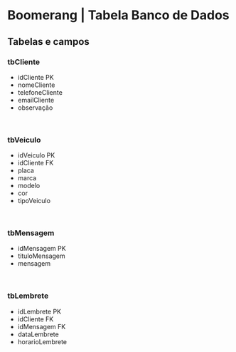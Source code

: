 # Boomerang | Tabela Banco de Dados

## Tabelas e campos

### tbCliente
- idCliente PK
- nomeCliente
- telefoneCliente
- emailCliente
- observação

<br>

### tbVeiculo
- idVeiculo PK
- idCliente FK
- placa
- marca
- modelo
- cor
- tipoVeiculo

<br>

### tbMensagem
- idMensagem PK
- tituloMensagem
- mensagem

<br>

### tbLembrete
- idLembrete PK
- idCliente FK
- idMensagem FK
- dataLembrete
- horarioLembrete